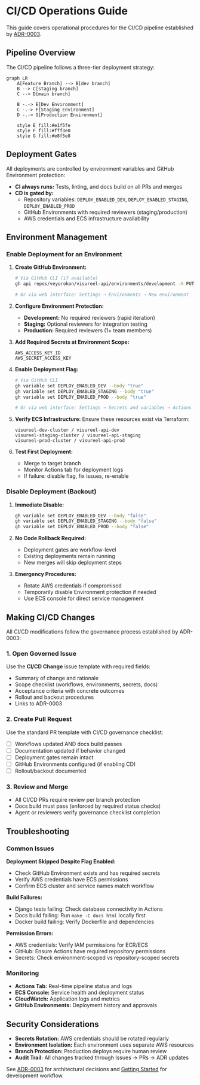 # CI/CD Operations Guide

This guide covers operational procedures for the CI/CD pipeline established by [ADR-0003](../adr/ADR-0003-branch-strategy-cicd).

## Pipeline Overview

The CI/CD pipeline follows a three-tier deployment strategy:

```{mermaid}
graph LR
    A[Feature Branch] --> B[dev branch]
    B --> C[staging branch] 
    C --> D[main branch]
    
    B -.-> E[Dev Environment]
    C -.-> F[Staging Environment] 
    D -.-> G[Production Environment]
    
    style E fill:#e1f5fe
    style F fill:#fff3e0
    style G fill:#e8f5e8
```

## Deployment Gates

All deployments are controlled by environment variables and GitHub Environment protection:

- **CI always runs:** Tests, linting, and docs build on all PRs and merges
- **CD is gated by:**
  - Repository variables: `DEPLOY_ENABLED_DEV`, `DEPLOY_ENABLED_STAGING`, `DEPLOY_ENABLED_PROD`
  - GitHub Environments with required reviewers (staging/production)
  - AWS credentials and ECS infrastructure availability

## Environment Management

### Enable Deployment for an Environment

1. **Create GitHub Environment:**
   ```bash
   # Via GitHub CLI (if available)
   gh api repos/veyorokon/visureel-api/environments/development -X PUT
   
   # Or via web interface: Settings → Environments → New environment
   ```

2. **Configure Environment Protection:**
   - **Development:** No required reviewers (rapid iteration)
   - **Staging:** Optional reviewers for integration testing
   - **Production:** Required reviewers (1+ team members)

3. **Add Required Secrets at Environment Scope:**
   ```
   AWS_ACCESS_KEY_ID
   AWS_SECRET_ACCESS_KEY
   ```

4. **Enable Deployment Flag:**
   ```bash
   # Via GitHub CLI
   gh variable set DEPLOY_ENABLED_DEV --body "true"
   gh variable set DEPLOY_ENABLED_STAGING --body "true"  
   gh variable set DEPLOY_ENABLED_PROD --body "true"
   
   # Or via web interface: Settings → Secrets and variables → Actions
   ```

5. **Verify ECS Infrastructure:**
   Ensure these resources exist via Terraform:
   ```
   visureel-dev-cluster / visureel-api-dev
   visureel-staging-cluster / visureel-api-staging  
   visureel-prod-cluster / visureel-api-prod
   ```

6. **Test First Deployment:**
   - Merge to target branch
   - Monitor Actions tab for deployment logs
   - If failure: disable flag, fix issues, re-enable

### Disable Deployment (Backout)

1. **Immediate Disable:**
   ```bash
   gh variable set DEPLOY_ENABLED_DEV --body "false"
   gh variable set DEPLOY_ENABLED_STAGING --body "false" 
   gh variable set DEPLOY_ENABLED_PROD --body "false"
   ```

2. **No Code Rollback Required:**
   - Deployment gates are workflow-level
   - Existing deployments remain running
   - New merges will skip deployment steps

3. **Emergency Procedures:**
   - Rotate AWS credentials if compromised
   - Temporarily disable Environment protection if needed
   - Use ECS console for direct service management

## Making CI/CD Changes

All CI/CD modifications follow the governance process established by ADR-0003:

### 1. Open Governed Issue

Use the **CI/CD Change** issue template with required fields:
- Summary of change and rationale
- Scope checklist (workflows, environments, secrets, docs)
- Acceptance criteria with concrete outcomes
- Rollout and backout procedures
- Links to ADR-0003

### 2. Create Pull Request

Use the standard PR template with CI/CD governance checklist:
- [ ] Workflows updated AND docs build passes
- [ ] Documentation updated if behavior changed
- [ ] Deployment gates remain intact
- [ ] GitHub Environments configured (if enabling CD)
- [ ] Rollout/backout documented

### 3. Review and Merge

- All CI/CD PRs require review per branch protection
- Docs build must pass (enforced by required status checks)
- Agent or reviewers verify governance checklist completion

## Troubleshooting

### Common Issues

**Deployment Skipped Despite Flag Enabled:**
- Check GitHub Environment exists and has required secrets
- Verify AWS credentials have ECS permissions
- Confirm ECS cluster and service names match workflow

**Build Failures:**
- Django tests failing: Check database connectivity in Actions
- Docs build failing: Run `make -C docs html` locally first
- Docker build failing: Verify Dockerfile and dependencies

**Permission Errors:**
- AWS credentials: Verify IAM permissions for ECR/ECS
- GitHub: Ensure Actions have required repository permissions
- Secrets: Check environment-scoped vs repository-scoped secrets

### Monitoring

- **Actions Tab:** Real-time pipeline status and logs
- **ECS Console:** Service health and deployment status  
- **CloudWatch:** Application logs and metrics
- **GitHub Environments:** Deployment history and approvals

## Security Considerations

- **Secrets Rotation:** AWS credentials should be rotated regularly
- **Environment Isolation:** Each environment uses separate AWS resources
- **Branch Protection:** Production deploys require human review
- **Audit Trail:** All changes tracked through Issues → PRs → ADR updates

See [ADR-0003](../adr/ADR-0003-branch-strategy-cicd) for architectural decisions and [Getting Started](getting-started) for development workflow.